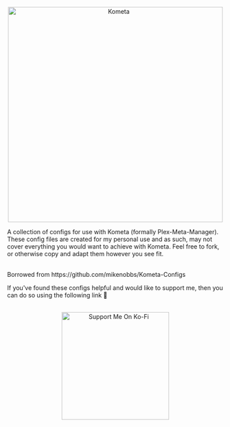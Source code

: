 <p align="center">
  <img src="https://raw.githubusercontent.com/mikenobbs/Kometa-Configs/main/img/kometa.png" width="500" alt="Kometa">
</p>

A collection of configs for use with Kometa (formally Plex-Meta-Manager). These config files are created for my personal use and as such, may not cover everything you would want to achieve with Kometa. Feel free to fork, or otherwise copy and adapt them however you see fit.

<br>
Borrowed from https://github.com/mikenobbs/Kometa-Configs

If you've found these configs helpful and would like to support me, then you can do so using the following link 🙂
</br>
<br>
<p align="center">
  <a href="https://ko-fi.com/mikenobbs" target="_blank"><img src="https://images2.imgbox.com/ad/d8/0Ulu9hEi_o.png" width="250" alt="Support Me On Ko-Fi"/></a>
</p>
